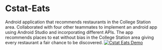 # Cstat-Eats
Android application that recommends restaurants in the College Station area.
Collaborated with four other teammates to implement an android app using Android Studio and incorporating different APIs. The app recommends places to eat without bias in the College Station area giving every restaurant a fair chance to be discovered.
[![Cstat Eats Demo](https://img.youtube.com/vi/eR4pg1EM7OM/0.jpg)](https://www.youtube.com/watch?v=eR4pg1EM7OM)
